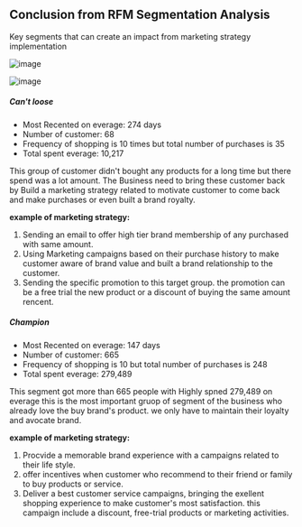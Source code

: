 ## Conclusion from RFM Segmentation Analysis
 Key segments that can create an impact from marketing strategy implementation
 
![image](https://user-images.githubusercontent.com/128878040/235289902-97a8facd-65f6-4b4c-a0d8-3189b74dfd0a.png)

![image](https://user-images.githubusercontent.com/128878040/235289919-15491325-0a6d-4062-9b67-2f2e6ec2813d.png)


##### Can't loose
- Most Recented on everage: 274 days
- Number of customer: 68
- Frequency of shopping is 10 times but total number of purchases is 35
- Total spent everage: 10,217

This group of customer didn't bought any products for a long time but there spend was a lot amount. The Business need to bring these customer back by Build a marketing strategy related to motivate customer to come back and make purchases or even built a brand royalty.

**example of marketing strategy:**

1. Sending an email to offer high tier brand membership of any purchased with same amount.
2. Using Marketing campaigns based on their purchase history to make customer aware of brand value and built a brand relationship to the customer.
3. Sending the specific promotion to this target group. the promotion can be a free trial the new product or a discount of buying the same amount rencent.
   
   

##### Champion
- Most Recented on everage: 147 days
- Number of customer: 665
- Frequency of shopping is 10 but total number of purchases is 248
- Total spent everage: 279,489

This segment got more than 665 people with Highly spned 279,489 on everage this is the most important gruop of segment of the business who already love the buy brand's product. we only have to maintain their loyalty and avocate brand.

**example of marketing strategy:**

1. Procvide a memorable brand experience with a campaigns related to their life style. 
2. offer incentives when customer who recommend to their friend or family to buy products or service.
3. Deliver a best customer service campaigns, bringing the exellent shopping experience to make customer's most satisfaction. this campaign include a discount, free-trial products or marketing activities.
